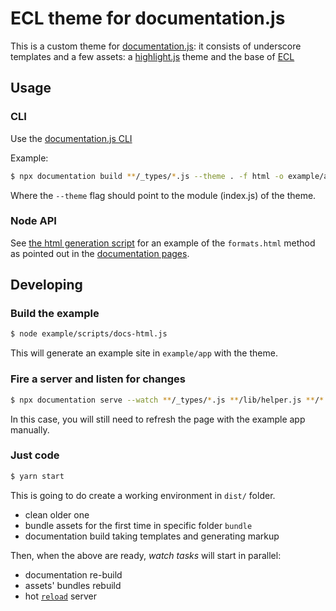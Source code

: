 # ECL theme for documentation.js

This is a custom theme for [documentation.js](http://documentation.js.org):
it consists of underscore templates and a few assets: a [highlight.js](https://highlightjs.org/)
theme and the base of [ECL](https://github.com/ec-europa/europa-component-library)

## Usage

### CLI

Use the [documentation.js CLI](https://github.com/documentationjs/documentation/blob/master/docs/USAGE.md)

Example:

```bash
$ npx documentation build **/_types/*.js --theme . -f html -o example/app
```

Where the `--theme` flag should point to the module (index.js) of the theme.

### Node API

See [the html generation script](./example/scripts/docs-html.js) for an example of the
`formats.html` method as pointed out in the [documentation pages](https://github.com/documentationjs/documentation/blob/master/docs/NODE_API.md).

## Developing

### Build the example

```bash
$ node example/scripts/docs-html.js
```

This will generate an example site in `example/app` with the theme.

### Fire a server and listen for changes

```bash
$ npx documentation serve --watch **/_types/*.js **/lib/helper.js **/*._ --theme .
```

In this case, you will still need to refresh the page with the example app manually.

### Just code

```bash
$ yarn start
```

This is going to do create a working environment in `dist/` folder.

* clean older one
* bundle assets for the first time in specific folder `bundle`
* documentation build taking templates and generating markup

Then, when the above are ready, _watch tasks_ will start in parallel:

* documentation re-build
* assets' bundles rebuild
* hot [`reload`](https://www.npmjs.com/package/reload) server
